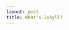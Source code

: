 ```yaml
---
layout: post
title: What's Jekyll?
---
```


<!-- MotionChart generated in R 3.2.2 by googleVis 0.6.0 package -->
<!-- Fri Sep 23 23:35:50 2016 -->

<!-- jsHeader -->
<script type="text/javascript">
 
// jsData 
function gvisDataMotionChartID20b0564f1d98 () {
var data = new google.visualization.DataTable();
var datajson =
[
 [
 "casual",
new Date(2011,0,1),
"casual",
1293861600,
331,
331 
],
[
 "casual",
new Date(2011,0,2),
"casual",
1293948000,
131,
131 
],
[
 "casual",
new Date(2011,0,3),
"casual",
1294034400,
120,
120 
],
[
 "casual",
new Date(2011,0,4),
"casual",
1294120800,
108,
108 
],
[
 "casual",
new Date(2011,0,5),
"casual",
1294207200,
82,
82 
],
[
 "casual",
new Date(2011,0,6),
"casual",
1294293600,
88,
88 
],
[
 "casual",
new Date(2011,0,7),
"casual",
1294380000,
148,
148 
],
[
 "casual",
new Date(2011,0,8),
"casual",
1294466400,
68,
68 
],
[
 "casual",
new Date(2011,0,9),
"casual",
1294552800,
54,
54 
],
[
 "casual",
new Date(2011,0,10),
"casual",
1294639200,
41,
41 
],
[
 "casual",
new Date(2011,0,11),
"casual",
1294725600,
43,
43 
],
[
 "casual",
new Date(2011,0,12),
"casual",
1294812000,
25,
25 
],
[
 "casual",
new Date(2011,0,13),
"casual",
1294898400,
38,
38 
],
[
 "casual",
new Date(2011,0,14),
"casual",
1294984800,
54,
54 
],
[
 "casual",
new Date(2011,0,15),
"casual",
1295071200,
222,
222 
],
[
 "casual",
new Date(2011,0,16),
"casual",
1295157600,
251,
251 
],
[
 "casual",
new Date(2011,0,17),
"casual",
1295244000,
117,
117 
],
[
 "casual",
new Date(2011,0,18),
"casual",
1295330400,
9,
9 
],
[
 "casual",
new Date(2011,0,19),
"casual",
1295416800,
78,
78 
],
[
 "casual",
new Date(2011,1,1),
"casual",
1296540000,
47,
47 
],
[
 "casual",
new Date(2011,1,2),
"casual",
1296626400,
72,
72 
],
[
 "casual",
new Date(2011,1,3),
"casual",
1296712800,
61,
61 
],
[
 "casual",
new Date(2011,1,4),
"casual",
1296799200,
88,
88 
],
[
 "casual",
new Date(2011,1,5),
"casual",
1296885600,
100,
100 
],
[
 "casual",
new Date(2011,1,6),
"casual",
1296972000,
354,
354 
],
[
 "casual",
new Date(2011,1,7),
"casual",
1297058400,
120,
120 
],
[
 "casual",
new Date(2011,1,8),
"casual",
1297144800,
64,
64 
],
[
 "casual",
new Date(2011,1,9),
"casual",
1297231200,
53,
53 
],
[
 "casual",
new Date(2011,1,10),
"casual",
1297317600,
47,
47 
],
[
 "casual",
new Date(2011,1,11),
"casual",
1297404000,
149,
149 
],
[
 "casual",
new Date(2011,1,12),
"casual",
1297490400,
288,
288 
],
[
 "casual",
new Date(2011,1,13),
"casual",
1297576800,
397,
397 
],
[
 "casual",
new Date(2011,1,14),
"casual",
1297663200,
208,
208 
],
[
 "casual",
new Date(2011,1,15),
"casual",
1297749600,
140,
140 
],
[
 "casual",
new Date(2011,1,16),
"casual",
1297836000,
218,
218 
],
[
 "casual",
new Date(2011,1,17),
"casual",
1297922400,
259,
259 
],
[
 "casual",
new Date(2011,1,18),
"casual",
1298008800,
579,
579 
],
[
 "casual",
new Date(2011,1,19),
"casual",
1298095200,
532,
532 
],
[
 "casual",
new Date(2011,2,1),
"casual",
1298959200,
137,
137 
],
[
 "casual",
new Date(2011,2,2),
"casual",
1299045600,
231,
231 
],
[
 "casual",
new Date(2011,2,3),
"casual",
1299132000,
123,
123 
],
[
 "casual",
new Date(2011,2,4),
"casual",
1299218400,
214,
214 
],
[
 "casual",
new Date(2011,2,5),
"casual",
1299304800,
640,
640 
],
[
 "casual",
new Date(2011,2,6),
"casual",
1299391200,
114,
114 
],
[
 "casual",
new Date(2011,2,7),
"casual",
1299477600,
244,
244 
],
[
 "casual",
new Date(2011,2,8),
"casual",
1299564000,
316,
316 
],
[
 "casual",
new Date(2011,2,9),
"casual",
1299650400,
191,
191 
],
[
 "casual",
new Date(2011,2,10),
"casual",
1299736800,
46,
46 
],
[
 "casual",
new Date(2011,2,11),
"casual",
1299823200,
247,
247 
],
[
 "casual",
new Date(2011,2,12),
"casual",
1299909600,
724,
724 
],
[
 "casual",
new Date(2011,2,13),
"casual",
1299996000,
982,
982 
],
[
 "casual",
new Date(2011,2,14),
"casual",
1300078800,
359,
359 
],
[
 "casual",
new Date(2011,2,15),
"casual",
1300165200,
289,
289 
],
[
 "casual",
new Date(2011,2,16),
"casual",
1300251600,
321,
321 
],
[
 "casual",
new Date(2011,2,17),
"casual",
1300338000,
424,
424 
],
[
 "casual",
new Date(2011,2,18),
"casual",
1300424400,
884,
884 
],
[
 "casual",
new Date(2011,2,19),
"casual",
1300510800,
1424,
1424 
],
[
 "casual",
new Date(2011,3,1),
"casual",
1301634000,
307,
307 
],
[
 "casual",
new Date(2011,3,2),
"casual",
1301720400,
898,
898 
],
[
 "casual",
new Date(2011,3,3),
"casual",
1301806800,
1651,
1651 
],
[
 "casual",
new Date(2011,3,4),
"casual",
1301893200,
734,
734 
],
[
 "casual",
new Date(2011,3,5),
"casual",
1301979600,
167,
167 
],
[
 "casual",
new Date(2011,3,6),
"casual",
1302066000,
413,
413 
],
[
 "casual",
new Date(2011,3,7),
"casual",
1302152400,
571,
571 
],
[
 "casual",
new Date(2011,3,8),
"casual",
1302238800,
172,
172 
],
[
 "casual",
new Date(2011,3,9),
"casual",
1302325200,
879,
879 
],
[
 "casual",
new Date(2011,3,10),
"casual",
1302411600,
1188,
1188 
],
[
 "casual",
new Date(2011,3,11),
"casual",
1302498000,
855,
855 
],
[
 "casual",
new Date(2011,3,12),
"casual",
1302584400,
257,
257 
],
[
 "casual",
new Date(2011,3,13),
"casual",
1302670800,
209,
209 
],
[
 "casual",
new Date(2011,3,14),
"casual",
1302757200,
529,
529 
],
[
 "casual",
new Date(2011,3,15),
"casual",
1302843600,
642,
642 
],
[
 "casual",
new Date(2011,3,16),
"casual",
1302930000,
121,
121 
],
[
 "casual",
new Date(2011,3,17),
"casual",
1303016400,
1558,
1558 
],
[
 "casual",
new Date(2011,3,18),
"casual",
1303102800,
669,
669 
],
[
 "casual",
new Date(2011,3,19),
"casual",
1303189200,
409,
409 
],
[
 "casual",
new Date(2011,4,1),
"casual",
1304226000,
1138,
1138 
],
[
 "casual",
new Date(2011,4,2),
"casual",
1304312400,
847,
847 
],
[
 "casual",
new Date(2011,4,3),
"casual",
1304398800,
603,
603 
],
[
 "casual",
new Date(2011,4,4),
"casual",
1304485200,
255,
255 
],
[
 "casual",
new Date(2011,4,5),
"casual",
1304571600,
614,
614 
],
[
 "casual",
new Date(2011,4,6),
"casual",
1304658000,
894,
894 
],
[
 "casual",
new Date(2011,4,7),
"casual",
1304744400,
1612,
1612 
],
[
 "casual",
new Date(2011,4,8),
"casual",
1304830800,
1401,
1401 
],
[
 "casual",
new Date(2011,4,9),
"casual",
1304917200,
664,
664 
],
[
 "casual",
new Date(2011,4,10),
"casual",
1305003600,
694,
694 
],
[
 "casual",
new Date(2011,4,11),
"casual",
1305090000,
550,
550 
],
[
 "casual",
new Date(2011,4,12),
"casual",
1305176400,
695,
695 
],
[
 "casual",
new Date(2011,4,13),
"casual",
1305262800,
692,
692 
],
[
 "casual",
new Date(2011,4,14),
"casual",
1305349200,
902,
902 
],
[
 "casual",
new Date(2011,4,15),
"casual",
1305435600,
1582,
1582 
],
[
 "casual",
new Date(2011,4,16),
"casual",
1305522000,
773,
773 
],
[
 "casual",
new Date(2011,4,17),
"casual",
1305608400,
678,
678 
],
[
 "casual",
new Date(2011,4,18),
"casual",
1305694800,
536,
536 
],
[
 "casual",
new Date(2011,4,19),
"casual",
1305781200,
735,
735 
],
[
 "casual",
new Date(2011,5,1),
"casual",
1306904400,
513,
513 
],
[
 "casual",
new Date(2011,5,2),
"casual",
1306990800,
736,
736 
],
[
 "casual",
new Date(2011,5,3),
"casual",
1307077200,
898,
898 
],
[
 "casual",
new Date(2011,5,4),
"casual",
1307163600,
1869,
1869 
],
[
 "casual",
new Date(2011,5,5),
"casual",
1307250000,
1685,
1685 
],
[
 "casual",
new Date(2011,5,6),
"casual",
1307336400,
673,
673 
],
[
 "casual",
new Date(2011,5,7),
"casual",
1307422800,
763,
763 
],
[
 "casual",
new Date(2011,5,8),
"casual",
1307509200,
676,
676 
],
[
 "casual",
new Date(2011,5,9),
"casual",
1307595600,
563,
563 
],
[
 "casual",
new Date(2011,5,10),
"casual",
1307682000,
815,
815 
],
[
 "casual",
new Date(2011,5,11),
"casual",
1307768400,
1729,
1729 
],
[
 "casual",
new Date(2011,5,12),
"casual",
1307854800,
1467,
1467 
],
[
 "casual",
new Date(2011,5,13),
"casual",
1307941200,
863,
863 
],
[
 "casual",
new Date(2011,5,14),
"casual",
1308027600,
727,
727 
],
[
 "casual",
new Date(2011,5,15),
"casual",
1308114000,
769,
769 
],
[
 "casual",
new Date(2011,5,16),
"casual",
1308200400,
545,
545 
],
[
 "casual",
new Date(2011,5,17),
"casual",
1308286800,
863,
863 
],
[
 "casual",
new Date(2011,5,18),
"casual",
1308373200,
1807,
1807 
],
[
 "casual",
new Date(2011,5,19),
"casual",
1308459600,
1639,
1639 
],
[
 "casual",
new Date(2011,6,1),
"casual",
1309496400,
1246,
1246 
],
[
 "casual",
new Date(2011,6,2),
"casual",
1309582800,
2204,
2204 
],
[
 "casual",
new Date(2011,6,3),
"casual",
1309669200,
2282,
2282 
],
[
 "casual",
new Date(2011,6,4),
"casual",
1309755600,
3065,
3065 
],
[
 "casual",
new Date(2011,6,5),
"casual",
1309842000,
1031,
1031 
],
[
 "casual",
new Date(2011,6,6),
"casual",
1309928400,
784,
784 
],
[
 "casual",
new Date(2011,6,7),
"casual",
1310014800,
754,
754 
],
[
 "casual",
new Date(2011,6,8),
"casual",
1310101200,
692,
692 
],
[
 "casual",
new Date(2011,6,9),
"casual",
1310187600,
1988,
1988 
],
[
 "casual",
new Date(2011,6,10),
"casual",
1310274000,
1743,
1743 
],
[
 "casual",
new Date(2011,6,11),
"casual",
1310360400,
723,
723 
],
[
 "casual",
new Date(2011,6,12),
"casual",
1310446800,
662,
662 
],
[
 "casual",
new Date(2011,6,13),
"casual",
1310533200,
748,
748 
],
[
 "casual",
new Date(2011,6,14),
"casual",
1310619600,
888,
888 
],
[
 "casual",
new Date(2011,6,15),
"casual",
1310706000,
1318,
1318 
],
[
 "casual",
new Date(2011,6,16),
"casual",
1310792400,
2418,
2418 
],
[
 "casual",
new Date(2011,6,17),
"casual",
1310878800,
2006,
2006 
],
[
 "casual",
new Date(2011,6,18),
"casual",
1310965200,
841,
841 
],
[
 "casual",
new Date(2011,6,19),
"casual",
1311051600,
752,
752 
],
[
 "casual",
new Date(2011,7,1),
"casual",
1312174800,
729,
729 
],
[
 "casual",
new Date(2011,7,2),
"casual",
1312261200,
801,
801 
],
[
 "casual",
new Date(2011,7,3),
"casual",
1312347600,
467,
467 
],
[
 "casual",
new Date(2011,7,4),
"casual",
1312434000,
799,
799 
],
[
 "casual",
new Date(2011,7,5),
"casual",
1312520400,
1023,
1023 
],
[
 "casual",
new Date(2011,7,6),
"casual",
1312606800,
1521,
1521 
],
[
 "casual",
new Date(2011,7,7),
"casual",
1312693200,
1298,
1298 
],
[
 "casual",
new Date(2011,7,8),
"casual",
1312779600,
846,
846 
],
[
 "casual",
new Date(2011,7,9),
"casual",
1312866000,
907,
907 
],
[
 "casual",
new Date(2011,7,10),
"casual",
1312952400,
884,
884 
],
[
 "casual",
new Date(2011,7,11),
"casual",
1313038800,
812,
812 
],
[
 "casual",
new Date(2011,7,12),
"casual",
1313125200,
1051,
1051 
],
[
 "casual",
new Date(2011,7,13),
"casual",
1313211600,
1504,
1504 
],
[
 "casual",
new Date(2011,7,14),
"casual",
1313298000,
1338,
1338 
],
[
 "casual",
new Date(2011,7,15),
"casual",
1313384400,
775,
775 
],
[
 "casual",
new Date(2011,7,16),
"casual",
1313470800,
721,
721 
],
[
 "casual",
new Date(2011,7,17),
"casual",
1313557200,
668,
668 
],
[
 "casual",
new Date(2011,7,18),
"casual",
1313643600,
639,
639 
],
[
 "casual",
new Date(2011,7,19),
"casual",
1313730000,
797,
797 
],
[
 "casual",
new Date(2011,8,1),
"casual",
1314853200,
783,
783 
],
[
 "casual",
new Date(2011,8,2),
"casual",
1314939600,
875,
875 
],
[
 "casual",
new Date(2011,8,3),
"casual",
1315026000,
1935,
1935 
],
[
 "casual",
new Date(2011,8,4),
"casual",
1315112400,
2521,
2521 
],
[
 "casual",
new Date(2011,8,5),
"casual",
1315198800,
1236,
1236 
],
[
 "casual",
new Date(2011,8,6),
"casual",
1315285200,
204,
204 
],
[
 "casual",
new Date(2011,8,7),
"casual",
1315371600,
118,
118 
],
[
 "casual",
new Date(2011,8,8),
"casual",
1315458000,
153,
153 
],
[
 "casual",
new Date(2011,8,9),
"casual",
1315544400,
417,
417 
],
[
 "casual",
new Date(2011,8,10),
"casual",
1315630800,
1750,
1750 
],
[
 "casual",
new Date(2011,8,11),
"casual",
1315717200,
1633,
1633 
],
[
 "casual",
new Date(2011,8,12),
"casual",
1315803600,
690,
690 
],
[
 "casual",
new Date(2011,8,13),
"casual",
1315890000,
701,
701 
],
[
 "casual",
new Date(2011,8,14),
"casual",
1315976400,
647,
647 
],
[
 "casual",
new Date(2011,8,15),
"casual",
1316062800,
428,
428 
],
[
 "casual",
new Date(2011,8,16),
"casual",
1316149200,
742,
742 
],
[
 "casual",
new Date(2011,8,17),
"casual",
1316235600,
1434,
1434 
],
[
 "casual",
new Date(2011,8,18),
"casual",
1316322000,
1353,
1353 
],
[
 "casual",
new Date(2011,8,19),
"casual",
1316408400,
691,
691 
],
[
 "casual",
new Date(2011,9,1),
"casual",
1317445200,
480,
480 
],
[
 "casual",
new Date(2011,9,2),
"casual",
1317531600,
616,
616 
],
[
 "casual",
new Date(2011,9,3),
"casual",
1317618000,
330,
330 
],
[
 "casual",
new Date(2011,9,4),
"casual",
1317704400,
486,
486 
],
[
 "casual",
new Date(2011,9,5),
"casual",
1317790800,
559,
559 
],
[
 "casual",
new Date(2011,9,6),
"casual",
1317877200,
639,
639 
],
[
 "casual",
new Date(2011,9,7),
"casual",
1317963600,
949,
949 
],
[
 "casual",
new Date(2011,9,8),
"casual",
1318050000,
2235,
2235 
],
[
 "casual",
new Date(2011,9,9),
"casual",
1318136400,
2397,
2397 
],
[
 "casual",
new Date(2011,9,10),
"casual",
1318222800,
1514,
1514 
],
[
 "casual",
new Date(2011,9,11),
"casual",
1318309200,
667,
667 
],
[
 "casual",
new Date(2011,9,12),
"casual",
1318395600,
217,
217 
],
[
 "casual",
new Date(2011,9,13),
"casual",
1318482000,
290,
290 
],
[
 "casual",
new Date(2011,9,14),
"casual",
1318568400,
529,
529 
],
[
 "casual",
new Date(2011,9,15),
"casual",
1318654800,
1899,
1899 
],
[
 "casual",
new Date(2011,9,16),
"casual",
1318741200,
1748,
1748 
],
[
 "casual",
new Date(2011,9,17),
"casual",
1318827600,
713,
713 
],
[
 "casual",
new Date(2011,9,18),
"casual",
1318914000,
637,
637 
],
[
 "casual",
new Date(2011,9,19),
"casual",
1319000400,
254,
254 
],
[
 "casual",
new Date(2011,10,1),
"casual",
1320123600,
410,
410 
],
[
 "casual",
new Date(2011,10,2),
"casual",
1320210000,
370,
370 
],
[
 "casual",
new Date(2011,10,3),
"casual",
1320296400,
318,
318 
],
[
 "casual",
new Date(2011,10,4),
"casual",
1320382800,
470,
470 
],
[
 "casual",
new Date(2011,10,5),
"casual",
1320469200,
1156,
1156 
],
[
 "casual",
new Date(2011,10,6),
"casual",
1320555600,
952,
952 
],
[
 "casual",
new Date(2011,10,7),
"casual",
1320645600,
373,
373 
],
[
 "casual",
new Date(2011,10,8),
"casual",
1320732000,
376,
376 
],
[
 "casual",
new Date(2011,10,9),
"casual",
1320818400,
305,
305 
],
[
 "casual",
new Date(2011,10,10),
"casual",
1320904800,
190,
190 
],
[
 "casual",
new Date(2011,10,11),
"casual",
1320991200,
440,
440 
],
[
 "casual",
new Date(2011,10,12),
"casual",
1321077600,
1275,
1275 
],
[
 "casual",
new Date(2011,10,13),
"casual",
1321164000,
1004,
1004 
],
[
 "casual",
new Date(2011,10,14),
"casual",
1321250400,
595,
595 
],
[
 "casual",
new Date(2011,10,15),
"casual",
1321336800,
449,
449 
],
[
 "casual",
new Date(2011,10,16),
"casual",
1321423200,
145,
145 
],
[
 "casual",
new Date(2011,10,17),
"casual",
1321509600,
139,
139 
],
[
 "casual",
new Date(2011,10,18),
"casual",
1321596000,
245,
245 
],
[
 "casual",
new Date(2011,10,19),
"casual",
1321682400,
943,
943 
],
[
 "casual",
new Date(2011,11,1),
"casual",
1322719200,
182,
182 
],
[
 "casual",
new Date(2011,11,2),
"casual",
1322805600,
268,
268 
],
[
 "casual",
new Date(2011,11,3),
"casual",
1322892000,
706,
706 
],
[
 "casual",
new Date(2011,11,4),
"casual",
1322978400,
634,
634 
],
[
 "casual",
new Date(2011,11,5),
"casual",
1323064800,
233,
233 
],
[
 "casual",
new Date(2011,11,6),
"casual",
1323151200,
126,
126 
],
[
 "casual",
new Date(2011,11,7),
"casual",
1323237600,
50,
50 
],
[
 "casual",
new Date(2011,11,8),
"casual",
1323324000,
150,
150 
],
[
 "casual",
new Date(2011,11,9),
"casual",
1323410400,
261,
261 
],
[
 "casual",
new Date(2011,11,10),
"casual",
1323496800,
502,
502 
],
[
 "casual",
new Date(2011,11,11),
"casual",
1323583200,
377,
377 
],
[
 "casual",
new Date(2011,11,12),
"casual",
1323669600,
143,
143 
],
[
 "casual",
new Date(2011,11,13),
"casual",
1323756000,
155,
155 
],
[
 "casual",
new Date(2011,11,14),
"casual",
1323842400,
178,
178 
],
[
 "casual",
new Date(2011,11,15),
"casual",
1323928800,
181,
181 
],
[
 "casual",
new Date(2011,11,16),
"casual",
1324015200,
178,
178 
],
[
 "casual",
new Date(2011,11,17),
"casual",
1324101600,
275,
275 
],
[
 "casual",
new Date(2011,11,18),
"casual",
1324188000,
220,
220 
],
[
 "casual",
new Date(2011,11,19),
"casual",
1324274400,
260,
260 
],
[
 "casual",
new Date(2012,0,1),
"casual",
1325397600,
686,
686 
],
[
 "casual",
new Date(2012,0,2),
"casual",
1325484000,
244,
244 
],
[
 "casual",
new Date(2012,0,3),
"casual",
1325570400,
89,
89 
],
[
 "casual",
new Date(2012,0,4),
"casual",
1325656800,
95,
95 
],
[
 "casual",
new Date(2012,0,5),
"casual",
1325743200,
140,
140 
],
[
 "casual",
new Date(2012,0,6),
"casual",
1325829600,
307,
307 
],
[
 "casual",
new Date(2012,0,7),
"casual",
1325916000,
1070,
1070 
],
[
 "casual",
new Date(2012,0,8),
"casual",
1326002400,
599,
599 
],
[
 "casual",
new Date(2012,0,9),
"casual",
1326088800,
106,
106 
],
[
 "casual",
new Date(2012,0,10),
"casual",
1326175200,
173,
173 
],
[
 "casual",
new Date(2012,0,11),
"casual",
1326261600,
92,
92 
],
[
 "casual",
new Date(2012,0,12),
"casual",
1326348000,
269,
269 
],
[
 "casual",
new Date(2012,0,13),
"casual",
1326434400,
174,
174 
],
[
 "casual",
new Date(2012,0,14),
"casual",
1326520800,
333,
333 
],
[
 "casual",
new Date(2012,0,15),
"casual",
1326607200,
284,
284 
],
[
 "casual",
new Date(2012,0,16),
"casual",
1326693600,
217,
217 
],
[
 "casual",
new Date(2012,0,17),
"casual",
1326780000,
127,
127 
],
[
 "casual",
new Date(2012,0,18),
"casual",
1326866400,
109,
109 
],
[
 "casual",
new Date(2012,0,19),
"casual",
1326952800,
130,
130 
],
[
 "casual",
new Date(2012,1,1),
"casual",
1328076000,
304,
304 
],
[
 "casual",
new Date(2012,1,2),
"casual",
1328162400,
190,
190 
],
[
 "casual",
new Date(2012,1,3),
"casual",
1328248800,
310,
310 
],
[
 "casual",
new Date(2012,1,4),
"casual",
1328335200,
384,
384 
],
[
 "casual",
new Date(2012,1,5),
"casual",
1328421600,
318,
318 
],
[
 "casual",
new Date(2012,1,6),
"casual",
1328508000,
206,
206 
],
[
 "casual",
new Date(2012,1,7),
"casual",
1328594400,
199,
199 
],
[
 "casual",
new Date(2012,1,8),
"casual",
1328680800,
109,
109 
],
[
 "casual",
new Date(2012,1,9),
"casual",
1328767200,
163,
163 
],
[
 "casual",
new Date(2012,1,10),
"casual",
1328853600,
227,
227 
],
[
 "casual",
new Date(2012,1,11),
"casual",
1328940000,
192,
192 
],
[
 "casual",
new Date(2012,1,12),
"casual",
1329026400,
73,
73 
],
[
 "casual",
new Date(2012,1,13),
"casual",
1329112800,
94,
94 
],
[
 "casual",
new Date(2012,1,14),
"casual",
1329199200,
135,
135 
],
[
 "casual",
new Date(2012,1,15),
"casual",
1329285600,
141,
141 
],
[
 "casual",
new Date(2012,1,16),
"casual",
1329372000,
74,
74 
],
[
 "casual",
new Date(2012,1,17),
"casual",
1329458400,
349,
349 
],
[
 "casual",
new Date(2012,1,18),
"casual",
1329544800,
1435,
1435 
],
[
 "casual",
new Date(2012,1,19),
"casual",
1329631200,
618,
618 
],
[
 "casual",
new Date(2012,2,1),
"casual",
1330581600,
325,
325 
],
[
 "casual",
new Date(2012,2,2),
"casual",
1330668000,
246,
246 
],
[
 "casual",
new Date(2012,2,3),
"casual",
1330754400,
956,
956 
],
[
 "casual",
new Date(2012,2,4),
"casual",
1330840800,
710,
710 
],
[
 "casual",
new Date(2012,2,5),
"casual",
1330927200,
203,
203 
],
[
 "casual",
new Date(2012,2,6),
"casual",
1331013600,
221,
221 
],
[
 "casual",
new Date(2012,2,7),
"casual",
1331100000,
432,
432 
],
[
 "casual",
new Date(2012,2,8),
"casual",
1331186400,
486,
486 
],
[
 "casual",
new Date(2012,2,9),
"casual",
1331272800,
447,
447 
],
[
 "casual",
new Date(2012,2,10),
"casual",
1331359200,
968,
968 
],
[
 "casual",
new Date(2012,2,11),
"casual",
1331445600,
1658,
1658 
],
[
 "casual",
new Date(2012,2,12),
"casual",
1331528400,
838,
838 
],
[
 "casual",
new Date(2012,2,13),
"casual",
1331614800,
762,
762 
],
[
 "casual",
new Date(2012,2,14),
"casual",
1331701200,
997,
997 
],
[
 "casual",
new Date(2012,2,15),
"casual",
1331787600,
1005,
1005 
],
[
 "casual",
new Date(2012,2,16),
"casual",
1331874000,
548,
548 
],
[
 "casual",
new Date(2012,2,17),
"casual",
1331960400,
3155,
3155 
],
[
 "casual",
new Date(2012,2,18),
"casual",
1332046800,
2207,
2207 
],
[
 "casual",
new Date(2012,2,19),
"casual",
1332133200,
982,
982 
],
[
 "casual",
new Date(2012,3,1),
"casual",
1333256400,
2347,
2347 
],
[
 "casual",
new Date(2012,3,2),
"casual",
1333342800,
1208,
1208 
],
[
 "casual",
new Date(2012,3,3),
"casual",
1333429200,
1348,
1348 
],
[
 "casual",
new Date(2012,3,4),
"casual",
1333515600,
1058,
1058 
],
[
 "casual",
new Date(2012,3,5),
"casual",
1333602000,
1192,
1192 
],
[
 "casual",
new Date(2012,3,6),
"casual",
1333688400,
1807,
1807 
],
[
 "casual",
new Date(2012,3,7),
"casual",
1333774800,
3252,
3252 
],
[
 "casual",
new Date(2012,3,8),
"casual",
1333861200,
2230,
2230 
],
[
 "casual",
new Date(2012,3,9),
"casual",
1333947600,
905,
905 
],
[
 "casual",
new Date(2012,3,10),
"casual",
1334034000,
819,
819 
],
[
 "casual",
new Date(2012,3,11),
"casual",
1334120400,
482,
482 
],
[
 "casual",
new Date(2012,3,12),
"casual",
1334206800,
663,
663 
],
[
 "casual",
new Date(2012,3,13),
"casual",
1334293200,
1252,
1252 
],
[
 "casual",
new Date(2012,3,14),
"casual",
1334379600,
2795,
2795 
],
[
 "casual",
new Date(2012,3,15),
"casual",
1334466000,
2846,
2846 
],
[
 "casual",
new Date(2012,3,16),
"casual",
1334552400,
1198,
1198 
],
[
 "casual",
new Date(2012,3,17),
"casual",
1334638800,
989,
989 
],
[
 "casual",
new Date(2012,3,18),
"casual",
1334725200,
347,
347 
],
[
 "casual",
new Date(2012,3,19),
"casual",
1334811600,
846,
846 
],
[
 "casual",
new Date(2012,4,1),
"casual",
1335848400,
653,
653 
],
[
 "casual",
new Date(2012,4,2),
"casual",
1335934800,
667,
667 
],
[
 "casual",
new Date(2012,4,3),
"casual",
1336021200,
764,
764 
],
[
 "casual",
new Date(2012,4,4),
"casual",
1336107600,
1069,
1069 
],
[
 "casual",
new Date(2012,4,5),
"casual",
1336194000,
2496,
2496 
],
[
 "casual",
new Date(2012,4,6),
"casual",
1336280400,
2135,
2135 
],
[
 "casual",
new Date(2012,4,7),
"casual",
1336366800,
1008,
1008 
],
[
 "casual",
new Date(2012,4,8),
"casual",
1336453200,
738,
738 
],
[
 "casual",
new Date(2012,4,9),
"casual",
1336539600,
620,
620 
],
[
 "casual",
new Date(2012,4,10),
"casual",
1336626000,
1026,
1026 
],
[
 "casual",
new Date(2012,4,11),
"casual",
1336712400,
1319,
1319 
],
[
 "casual",
new Date(2012,4,12),
"casual",
1336798800,
2622,
2622 
],
[
 "casual",
new Date(2012,4,13),
"casual",
1336885200,
2172,
2172 
],
[
 "casual",
new Date(2012,4,14),
"casual",
1336971600,
342,
342 
],
[
 "casual",
new Date(2012,4,15),
"casual",
1337058000,
625,
625 
],
[
 "casual",
new Date(2012,4,16),
"casual",
1337144400,
991,
991 
],
[
 "casual",
new Date(2012,4,17),
"casual",
1337230800,
1242,
1242 
],
[
 "casual",
new Date(2012,4,18),
"casual",
1337317200,
1521,
1521 
],
[
 "casual",
new Date(2012,4,19),
"casual",
1337403600,
3410,
3410 
],
[
 "casual",
new Date(2012,5,1),
"casual",
1338526800,
533,
533 
],
[
 "casual",
new Date(2012,5,2),
"casual",
1338613200,
2795,
2795 
],
[
 "casual",
new Date(2012,5,3),
"casual",
1338699600,
2494,
2494 
],
[
 "casual",
new Date(2012,5,4),
"casual",
1338786000,
1071,
1071 
],
[
 "casual",
new Date(2012,5,5),
"casual",
1338872400,
968,
968 
],
[
 "casual",
new Date(2012,5,6),
"casual",
1338958800,
1027,
1027 
],
[
 "casual",
new Date(2012,5,7),
"casual",
1339045200,
1038,
1038 
],
[
 "casual",
new Date(2012,5,8),
"casual",
1339131600,
1488,
1488 
],
[
 "casual",
new Date(2012,5,9),
"casual",
1339218000,
2708,
2708 
],
[
 "casual",
new Date(2012,5,10),
"casual",
1339304400,
2224,
2224 
],
[
 "casual",
new Date(2012,5,11),
"casual",
1339390800,
1017,
1017 
],
[
 "casual",
new Date(2012,5,12),
"casual",
1339477200,
477,
477 
],
[
 "casual",
new Date(2012,5,13),
"casual",
1339563600,
1173,
1173 
],
[
 "casual",
new Date(2012,5,14),
"casual",
1339650000,
1180,
1180 
],
[
 "casual",
new Date(2012,5,15),
"casual",
1339736400,
1563,
1563 
],
[
 "casual",
new Date(2012,5,16),
"casual",
1339822800,
2963,
2963 
],
[
 "casual",
new Date(2012,5,17),
"casual",
1339909200,
2634,
2634 
],
[
 "casual",
new Date(2012,5,18),
"casual",
1339995600,
653,
653 
],
[
 "casual",
new Date(2012,5,19),
"casual",
1340082000,
968,
968 
],
[
 "casual",
new Date(2012,6,1),
"casual",
1341118800,
1421,
1421 
],
[
 "casual",
new Date(2012,6,2),
"casual",
1341205200,
904,
904 
],
[
 "casual",
new Date(2012,6,3),
"casual",
1341291600,
1052,
1052 
],
[
 "casual",
new Date(2012,6,4),
"casual",
1341378000,
2562,
2562 
],
[
 "casual",
new Date(2012,6,5),
"casual",
1341464400,
1405,
1405 
],
[
 "casual",
new Date(2012,6,6),
"casual",
1341550800,
1366,
1366 
],
[
 "casual",
new Date(2012,6,7),
"casual",
1341637200,
1448,
1448 
],
[
 "casual",
new Date(2012,6,8),
"casual",
1341723600,
1203,
1203 
],
[
 "casual",
new Date(2012,6,9),
"casual",
1341810000,
998,
998 
],
[
 "casual",
new Date(2012,6,10),
"casual",
1341896400,
954,
954 
],
[
 "casual",
new Date(2012,6,11),
"casual",
1341982800,
975,
975 
],
[
 "casual",
new Date(2012,6,12),
"casual",
1342069200,
1032,
1032 
],
[
 "casual",
new Date(2012,6,13),
"casual",
1342155600,
1511,
1511 
],
[
 "casual",
new Date(2012,6,14),
"casual",
1342242000,
2355,
2355 
],
[
 "casual",
new Date(2012,6,15),
"casual",
1342328400,
1920,
1920 
],
[
 "casual",
new Date(2012,6,16),
"casual",
1342414800,
1088,
1088 
],
[
 "casual",
new Date(2012,6,17),
"casual",
1342501200,
921,
921 
],
[
 "casual",
new Date(2012,6,18),
"casual",
1342587600,
799,
799 
],
[
 "casual",
new Date(2012,6,19),
"casual",
1342674000,
888,
888 
],
[
 "casual",
new Date(2012,7,1),
"casual",
1343797200,
1074,
1074 
],
[
 "casual",
new Date(2012,7,2),
"casual",
1343883600,
983,
983 
],
[
 "casual",
new Date(2012,7,3),
"casual",
1343970000,
1328,
1328 
],
[
 "casual",
new Date(2012,7,4),
"casual",
1344056400,
2345,
2345 
],
[
 "casual",
new Date(2012,7,5),
"casual",
1344142800,
1707,
1707 
],
[
 "casual",
new Date(2012,7,6),
"casual",
1344229200,
1233,
1233 
],
[
 "casual",
new Date(2012,7,7),
"casual",
1344315600,
1278,
1278 
],
[
 "casual",
new Date(2012,7,8),
"casual",
1344402000,
1263,
1263 
],
[
 "casual",
new Date(2012,7,9),
"casual",
1344488400,
1196,
1196 
],
[
 "casual",
new Date(2012,7,10),
"casual",
1344574800,
1065,
1065 
],
[
 "casual",
new Date(2012,7,11),
"casual",
1344661200,
2247,
2247 
],
[
 "casual",
new Date(2012,7,12),
"casual",
1344747600,
2182,
2182 
],
[
 "casual",
new Date(2012,7,13),
"casual",
1344834000,
1207,
1207 
],
[
 "casual",
new Date(2012,7,14),
"casual",
1344920400,
1128,
1128 
],
[
 "casual",
new Date(2012,7,15),
"casual",
1345006800,
1198,
1198 
],
[
 "casual",
new Date(2012,7,16),
"casual",
1345093200,
1338,
1338 
],
[
 "casual",
new Date(2012,7,17),
"casual",
1345179600,
1483,
1483 
],
[
 "casual",
new Date(2012,7,18),
"casual",
1345266000,
2827,
2827 
],
[
 "casual",
new Date(2012,7,19),
"casual",
1345352400,
1208,
1208 
],
[
 "casual",
new Date(2012,8,1),
"casual",
1346475600,
2352,
2352 
],
[
 "casual",
new Date(2012,8,2),
"casual",
1346562000,
2613,
2613 
],
[
 "casual",
new Date(2012,8,3),
"casual",
1346648400,
1965,
1965 
],
[
 "casual",
new Date(2012,8,4),
"casual",
1346734800,
867,
867 
],
[
 "casual",
new Date(2012,8,5),
"casual",
1346821200,
832,
832 
],
[
 "casual",
new Date(2012,8,6),
"casual",
1346907600,
611,
611 
],
[
 "casual",
new Date(2012,8,7),
"casual",
1346994000,
1045,
1045 
],
[
 "casual",
new Date(2012,8,8),
"casual",
1347080400,
1557,
1557 
],
[
 "casual",
new Date(2012,8,9),
"casual",
1347166800,
2570,
2570 
],
[
 "casual",
new Date(2012,8,10),
"casual",
1347253200,
1118,
1118 
],
[
 "casual",
new Date(2012,8,11),
"casual",
1347339600,
1070,
1070 
],
[
 "casual",
new Date(2012,8,12),
"casual",
1347426000,
1050,
1050 
],
[
 "casual",
new Date(2012,8,13),
"casual",
1347512400,
1054,
1054 
],
[
 "casual",
new Date(2012,8,14),
"casual",
1347598800,
1379,
1379 
],
[
 "casual",
new Date(2012,8,15),
"casual",
1347685200,
3160,
3160 
],
[
 "casual",
new Date(2012,8,16),
"casual",
1347771600,
2166,
2166 
],
[
 "casual",
new Date(2012,8,17),
"casual",
1347858000,
1022,
1022 
],
[
 "casual",
new Date(2012,8,18),
"casual",
1347944400,
371,
371 
],
[
 "casual",
new Date(2012,8,19),
"casual",
1348030800,
788,
788 
],
[
 "casual",
new Date(2012,9,1),
"casual",
1349067600,
763,
763 
],
[
 "casual",
new Date(2012,9,2),
"casual",
1349154000,
315,
315 
],
[
 "casual",
new Date(2012,9,3),
"casual",
1349240400,
728,
728 
],
[
 "casual",
new Date(2012,9,4),
"casual",
1349326800,
891,
891 
],
[
 "casual",
new Date(2012,9,5),
"casual",
1349413200,
1516,
1516 
],
[
 "casual",
new Date(2012,9,6),
"casual",
1349499600,
3031,
3031 
],
[
 "casual",
new Date(2012,9,7),
"casual",
1349586000,
781,
781 
],
[
 "casual",
new Date(2012,9,8),
"casual",
1349672400,
874,
874 
],
[
 "casual",
new Date(2012,9,9),
"casual",
1349758800,
601,
601 
],
[
 "casual",
new Date(2012,9,10),
"casual",
1349845200,
780,
780 
],
[
 "casual",
new Date(2012,9,11),
"casual",
1349931600,
834,
834 
],
[
 "casual",
new Date(2012,9,12),
"casual",
1350018000,
1060,
1060 
],
[
 "casual",
new Date(2012,9,13),
"casual",
1350104400,
2252,
2252 
],
[
 "casual",
new Date(2012,9,14),
"casual",
1350190800,
2080,
2080 
],
[
 "casual",
new Date(2012,9,15),
"casual",
1350277200,
760,
760 
],
[
 "casual",
new Date(2012,9,16),
"casual",
1350363600,
922,
922 
],
[
 "casual",
new Date(2012,9,17),
"casual",
1350450000,
979,
979 
],
[
 "casual",
new Date(2012,9,18),
"casual",
1350536400,
1008,
1008 
],
[
 "casual",
new Date(2012,9,19),
"casual",
1350622800,
753,
753 
],
[
 "casual",
new Date(2012,10,1),
"casual",
1351746000,
466,
466 
],
[
 "casual",
new Date(2012,10,2),
"casual",
1351832400,
618,
618 
],
[
 "casual",
new Date(2012,10,3),
"casual",
1351918800,
1029,
1029 
],
[
 "casual",
new Date(2012,10,4),
"casual",
1352005200,
1201,
1201 
],
[
 "casual",
new Date(2012,10,5),
"casual",
1352095200,
378,
378 
],
[
 "casual",
new Date(2012,10,6),
"casual",
1352181600,
466,
466 
],
[
 "casual",
new Date(2012,10,7),
"casual",
1352268000,
326,
326 
],
[
 "casual",
new Date(2012,10,8),
"casual",
1352354400,
340,
340 
],
[
 "casual",
new Date(2012,10,9),
"casual",
1352440800,
709,
709 
],
[
 "casual",
new Date(2012,10,10),
"casual",
1352527200,
2090,
2090 
],
[
 "casual",
new Date(2012,10,11),
"casual",
1352613600,
2290,
2290 
],
[
 "casual",
new Date(2012,10,12),
"casual",
1352700000,
1097,
1097 
],
[
 "casual",
new Date(2012,10,13),
"casual",
1352786400,
327,
327 
],
[
 "casual",
new Date(2012,10,14),
"casual",
1352872800,
373,
373 
],
[
 "casual",
new Date(2012,10,15),
"casual",
1352959200,
320,
320 
],
[
 "casual",
new Date(2012,10,16),
"casual",
1353045600,
484,
484 
],
[
 "casual",
new Date(2012,10,17),
"casual",
1353132000,
1313,
1313 
],
[
 "casual",
new Date(2012,10,18),
"casual",
1353218400,
922,
922 
],
[
 "casual",
new Date(2012,10,19),
"casual",
1353304800,
449,
449 
],
[
 "casual",
new Date(2012,11,1),
"casual",
1354341600,
951,
951 
],
[
 "casual",
new Date(2012,11,2),
"casual",
1354428000,
892,
892 
],
[
 "casual",
new Date(2012,11,3),
"casual",
1354514400,
555,
555 
],
[
 "casual",
new Date(2012,11,4),
"casual",
1354600800,
551,
551 
],
[
 "casual",
new Date(2012,11,5),
"casual",
1354687200,
331,
331 
],
[
 "casual",
new Date(2012,11,6),
"casual",
1354773600,
340,
340 
],
[
 "casual",
new Date(2012,11,7),
"casual",
1354860000,
349,
349 
],
[
 "casual",
new Date(2012,11,8),
"casual",
1354946400,
1153,
1153 
],
[
 "casual",
new Date(2012,11,9),
"casual",
1355032800,
441,
441 
],
[
 "casual",
new Date(2012,11,10),
"casual",
1355119200,
329,
329 
],
[
 "casual",
new Date(2012,11,11),
"casual",
1355205600,
282,
282 
],
[
 "casual",
new Date(2012,11,12),
"casual",
1355292000,
310,
310 
],
[
 "casual",
new Date(2012,11,13),
"casual",
1355378400,
425,
425 
],
[
 "casual",
new Date(2012,11,14),
"casual",
1355464800,
429,
429 
],
[
 "casual",
new Date(2012,11,15),
"casual",
1355551200,
767,
767 
],
[
 "casual",
new Date(2012,11,16),
"casual",
1355637600,
538,
538 
],
[
 "casual",
new Date(2012,11,17),
"casual",
1355724000,
212,
212 
],
[
 "casual",
new Date(2012,11,18),
"casual",
1355810400,
433,
433 
],
[
 "casual",
new Date(2012,11,19),
"casual",
1355896800,
333,
333 
],
[
 "registered",
new Date(2011,0,1),
"registered",
1293861600,
654,
654 
],
[
 "registered",
new Date(2011,0,2),
"registered",
1293948000,
670,
670 
],
[
 "registered",
new Date(2011,0,3),
"registered",
1294034400,
1229,
1229 
],
[
 "registered",
new Date(2011,0,4),
"registered",
1294120800,
1454,
1454 
],
[
 "registered",
new Date(2011,0,5),
"registered",
1294207200,
1518,
1518 
],
[
 "registered",
new Date(2011,0,6),
"registered",
1294293600,
1518,
1518 
],
[
 "registered",
new Date(2011,0,7),
"registered",
1294380000,
1362,
1362 
],
[
 "registered",
new Date(2011,0,8),
"registered",
1294466400,
891,
891 
],
[
 "registered",
new Date(2011,0,9),
"registered",
1294552800,
768,
768 
],
[
 "registered",
new Date(2011,0,10),
"registered",
1294639200,
1280,
1280 
],
[
 "registered",
new Date(2011,0,11),
"registered",
1294725600,
1220,
1220 
],
[
 "registered",
new Date(2011,0,12),
"registered",
1294812000,
1137,
1137 
],
[
 "registered",
new Date(2011,0,13),
"registered",
1294898400,
1368,
1368 
],
[
 "registered",
new Date(2011,0,14),
"registered",
1294984800,
1367,
1367 
],
[
 "registered",
new Date(2011,0,15),
"registered",
1295071200,
1026,
1026 
],
[
 "registered",
new Date(2011,0,16),
"registered",
1295157600,
953,
953 
],
[
 "registered",
new Date(2011,0,17),
"registered",
1295244000,
883,
883 
],
[
 "registered",
new Date(2011,0,18),
"registered",
1295330400,
674,
674 
],
[
 "registered",
new Date(2011,0,19),
"registered",
1295416800,
1572,
1572 
],
[
 "registered",
new Date(2011,1,1),
"registered",
1296540000,
1313,
1313 
],
[
 "registered",
new Date(2011,1,2),
"registered",
1296626400,
1454,
1454 
],
[
 "registered",
new Date(2011,1,3),
"registered",
1296712800,
1489,
1489 
],
[
 "registered",
new Date(2011,1,4),
"registered",
1296799200,
1620,
1620 
],
[
 "registered",
new Date(2011,1,5),
"registered",
1296885600,
905,
905 
],
[
 "registered",
new Date(2011,1,6),
"registered",
1296972000,
1269,
1269 
],
[
 "registered",
new Date(2011,1,7),
"registered",
1297058400,
1592,
1592 
],
[
 "registered",
new Date(2011,1,8),
"registered",
1297144800,
1466,
1466 
],
[
 "registered",
new Date(2011,1,9),
"registered",
1297231200,
1552,
1552 
],
[
 "registered",
new Date(2011,1,10),
"registered",
1297317600,
1491,
1491 
],
[
 "registered",
new Date(2011,1,11),
"registered",
1297404000,
1597,
1597 
],
[
 "registered",
new Date(2011,1,12),
"registered",
1297490400,
1184,
1184 
],
[
 "registered",
new Date(2011,1,13),
"registered",
1297576800,
1192,
1192 
],
[
 "registered",
new Date(2011,1,14),
"registered",
1297663200,
1705,
1705 
],
[
 "registered",
new Date(2011,1,15),
"registered",
1297749600,
1675,
1675 
],
[
 "registered",
new Date(2011,1,16),
"registered",
1297836000,
1897,
1897 
],
[
 "registered",
new Date(2011,1,17),
"registered",
1297922400,
2216,
2216 
],
[
 "registered",
new Date(2011,1,18),
"registered",
1298008800,
2348,
2348 
],
[
 "registered",
new Date(2011,1,19),
"registered",
1298095200,
1103,
1103 
],
[
 "registered",
new Date(2011,2,1),
"registered",
1298959200,
1714,
1714 
],
[
 "registered",
new Date(2011,2,2),
"registered",
1299045600,
1903,
1903 
],
[
 "registered",
new Date(2011,2,3),
"registered",
1299132000,
1562,
1562 
],
[
 "registered",
new Date(2011,2,4),
"registered",
1299218400,
1730,
1730 
],
[
 "registered",
new Date(2011,2,5),
"registered",
1299304800,
1437,
1437 
],
[
 "registered",
new Date(2011,2,6),
"registered",
1299391200,
491,
491 
],
[
 "registered",
new Date(2011,2,7),
"registered",
1299477600,
1628,
1628 
],
[
 "registered",
new Date(2011,2,8),
"registered",
1299564000,
1817,
1817 
],
[
 "registered",
new Date(2011,2,9),
"registered",
1299650400,
1700,
1700 
],
[
 "registered",
new Date(2011,2,10),
"registered",
1299736800,
577,
577 
],
[
 "registered",
new Date(2011,2,11),
"registered",
1299823200,
1730,
1730 
],
[
 "registered",
new Date(2011,2,12),
"registered",
1299909600,
1408,
1408 
],
[
 "registered",
new Date(2011,2,13),
"registered",
1299996000,
1435,
1435 
],
[
 "registered",
new Date(2011,2,14),
"registered",
1300078800,
1687,
1687 
],
[
 "registered",
new Date(2011,2,15),
"registered",
1300165200,
1767,
1767 
],
[
 "registered",
new Date(2011,2,16),
"registered",
1300251600,
1871,
1871 
],
[
 "registered",
new Date(2011,2,17),
"registered",
1300338000,
2320,
2320 
],
[
 "registered",
new Date(2011,2,18),
"registered",
1300424400,
2355,
2355 
],
[
 "registered",
new Date(2011,2,19),
"registered",
1300510800,
1693,
1693 
],
[
 "registered",
new Date(2011,3,1),
"registered",
1301634000,
1920,
1920 
],
[
 "registered",
new Date(2011,3,2),
"registered",
1301720400,
1354,
1354 
],
[
 "registered",
new Date(2011,3,3),
"registered",
1301806800,
1598,
1598 
],
[
 "registered",
new Date(2011,3,4),
"registered",
1301893200,
2381,
2381 
],
[
 "registered",
new Date(2011,3,5),
"registered",
1301979600,
1628,
1628 
],
[
 "registered",
new Date(2011,3,6),
"registered",
1302066000,
2395,
2395 
],
[
 "registered",
new Date(2011,3,7),
"registered",
1302152400,
2570,
2570 
],
[
 "registered",
new Date(2011,3,8),
"registered",
1302238800,
1299,
1299 
],
[
 "registered",
new Date(2011,3,9),
"registered",
1302325200,
1576,
1576 
],
[
 "registered",
new Date(2011,3,10),
"registered",
1302411600,
1707,
1707 
],
[
 "registered",
new Date(2011,3,11),
"registered",
1302498000,
2493,
2493 
],
[
 "registered",
new Date(2011,3,12),
"registered",
1302584400,
1777,
1777 
],
[
 "registered",
new Date(2011,3,13),
"registered",
1302670800,
1953,
1953 
],
[
 "registered",
new Date(2011,3,14),
"registered",
1302757200,
2738,
2738 
],
[
 "registered",
new Date(2011,3,15),
"registered",
1302843600,
2484,
2484 
],
[
 "registered",
new Date(2011,3,16),
"registered",
1302930000,
674,
674 
],
[
 "registered",
new Date(2011,3,17),
"registered",
1303016400,
2186,
2186 
],
[
 "registered",
new Date(2011,3,18),
"registered",
1303102800,
2760,
2760 
],
[
 "registered",
new Date(2011,3,19),
"registered",
1303189200,
2795,
2795 
],
[
 "registered",
new Date(2011,4,1),
"registered",
1304226000,
2213,
2213 
],
[
 "registered",
new Date(2011,4,2),
"registered",
1304312400,
3554,
3554 
],
[
 "registered",
new Date(2011,4,3),
"registered",
1304398800,
3848,
3848 
],
[
 "registered",
new Date(2011,4,4),
"registered",
1304485200,
2378,
2378 
],
[
 "registered",
new Date(2011,4,5),
"registered",
1304571600,
3819,
3819 
],
[
 "registered",
new Date(2011,4,6),
"registered",
1304658000,
3714,
3714 
],
[
 "registered",
new Date(2011,4,7),
"registered",
1304744400,
3102,
3102 
],
[
 "registered",
new Date(2011,4,8),
"registered",
1304830800,
2932,
2932 
],
[
 "registered",
new Date(2011,4,9),
"registered",
1304917200,
3698,
3698 
],
[
 "registered",
new Date(2011,4,10),
"registered",
1305003600,
4109,
4109 
],
[
 "registered",
new Date(2011,4,11),
"registered",
1305090000,
3632,
3632 
],
[
 "registered",
new Date(2011,4,12),
"registered",
1305176400,
4169,
4169 
],
[
 "registered",
new Date(2011,4,13),
"registered",
1305262800,
3413,
3413 
],
[
 "registered",
new Date(2011,4,14),
"registered",
1305349200,
2507,
2507 
],
[
 "registered",
new Date(2011,4,15),
"registered",
1305435600,
2971,
2971 
],
[
 "registered",
new Date(2011,4,16),
"registered",
1305522000,
3185,
3185 
],
[
 "registered",
new Date(2011,4,17),
"registered",
1305608400,
3445,
3445 
],
[
 "registered",
new Date(2011,4,18),
"registered",
1305694800,
3319,
3319 
],
[
 "registered",
new Date(2011,4,19),
"registered",
1305781200,
3840,
3840 
],
[
 "registered",
new Date(2011,5,1),
"registered",
1306904400,
3461,
3461 
],
[
 "registered",
new Date(2011,5,2),
"registered",
1306990800,
4232,
4232 
],
[
 "registered",
new Date(2011,5,3),
"registered",
1307077200,
4414,
4414 
],
[
 "registered",
new Date(2011,5,4),
"registered",
1307163600,
3473,
3473 
],
[
 "registered",
new Date(2011,5,5),
"registered",
1307250000,
3221,
3221 
],
[
 "registered",
new Date(2011,5,6),
"registered",
1307336400,
3875,
3875 
],
[
 "registered",
new Date(2011,5,7),
"registered",
1307422800,
4070,
4070 
],
[
 "registered",
new Date(2011,5,8),
"registered",
1307509200,
3725,
3725 
],
[
 "registered",
new Date(2011,5,9),
"registered",
1307595600,
3352,
3352 
],
[
 "registered",
new Date(2011,5,10),
"registered",
1307682000,
3771,
3771 
],
[
 "registered",
new Date(2011,5,11),
"registered",
1307768400,
3237,
3237 
],
[
 "registered",
new Date(2011,5,12),
"registered",
1307854800,
2993,
2993 
],
[
 "registered",
new Date(2011,5,13),
"registered",
1307941200,
4157,
4157 
],
[
 "registered",
new Date(2011,5,14),
"registered",
1308027600,
4164,
4164 
],
[
 "registered",
new Date(2011,5,15),
"registered",
1308114000,
4411,
4411 
],
[
 "registered",
new Date(2011,5,16),
"registered",
1308200400,
3222,
3222 
],
[
 "registered",
new Date(2011,5,17),
"registered",
1308286800,
3981,
3981 
],
[
 "registered",
new Date(2011,5,18),
"registered",
1308373200,
3312,
3312 
],
[
 "registered",
new Date(2011,5,19),
"registered",
1308459600,
3105,
3105 
],
[
 "registered",
new Date(2011,6,1),
"registered",
1309496400,
4116,
4116 
],
[
 "registered",
new Date(2011,6,2),
"registered",
1309582800,
2915,
2915 
],
[
 "registered",
new Date(2011,6,3),
"registered",
1309669200,
2367,
2367 
],
[
 "registered",
new Date(2011,6,4),
"registered",
1309755600,
2978,
2978 
],
[
 "registered",
new Date(2011,6,5),
"registered",
1309842000,
3634,
3634 
],
[
 "registered",
new Date(2011,6,6),
"registered",
1309928400,
3845,
3845 
],
[
 "registered",
new Date(2011,6,7),
"registered",
1310014800,
3838,
3838 
],
[
 "registered",
new Date(2011,6,8),
"registered",
1310101200,
3348,
3348 
],
[
 "registered",
new Date(2011,6,9),
"registered",
1310187600,
3348,
3348 
],
[
 "registered",
new Date(2011,6,10),
"registered",
1310274000,
3138,
3138 
],
[
 "registered",
new Date(2011,6,11),
"registered",
1310360400,
3363,
3363 
],
[
 "registered",
new Date(2011,6,12),
"registered",
1310446800,
3596,
3596 
],
[
 "registered",
new Date(2011,6,13),
"registered",
1310533200,
3594,
3594 
],
[
 "registered",
new Date(2011,6,14),
"registered",
1310619600,
4196,
4196 
],
[
 "registered",
new Date(2011,6,15),
"registered",
1310706000,
4220,
4220 
],
[
 "registered",
new Date(2011,6,16),
"registered",
1310792400,
3505,
3505 
],
[
 "registered",
new Date(2011,6,17),
"registered",
1310878800,
3296,
3296 
],
[
 "registered",
new Date(2011,6,18),
"registered",
1310965200,
3617,
3617 
],
[
 "registered",
new Date(2011,6,19),
"registered",
1311051600,
3789,
3789 
],
[
 "registered",
new Date(2011,7,1),
"registered",
1312174800,
3537,
3537 
],
[
 "registered",
new Date(2011,7,2),
"registered",
1312261200,
4044,
4044 
],
[
 "registered",
new Date(2011,7,3),
"registered",
1312347600,
3107,
3107 
],
[
 "registered",
new Date(2011,7,4),
"registered",
1312434000,
3777,
3777 
],
[
 "registered",
new Date(2011,7,5),
"registered",
1312520400,
3843,
3843 
],
[
 "registered",
new Date(2011,7,6),
"registered",
1312606800,
2773,
2773 
],
[
 "registered",
new Date(2011,7,7),
"registered",
1312693200,
2487,
2487 
],
[
 "registered",
new Date(2011,7,8),
"registered",
1312779600,
3480,
3480 
],
[
 "registered",
new Date(2011,7,9),
"registered",
1312866000,
3695,
3695 
],
[
 "registered",
new Date(2011,7,10),
"registered",
1312952400,
3896,
3896 
],
[
 "registered",
new Date(2011,7,11),
"registered",
1313038800,
3980,
3980 
],
[
 "registered",
new Date(2011,7,12),
"registered",
1313125200,
3854,
3854 
],
[
 "registered",
new Date(2011,7,13),
"registered",
1313211600,
2646,
2646 
],
[
 "registered",
new Date(2011,7,14),
"registered",
1313298000,
2482,
2482 
],
[
 "registered",
new Date(2011,7,15),
"registered",
1313384400,
3563,
3563 
],
[
 "registered",
new Date(2011,7,16),
"registered",
1313470800,
4004,
4004 
],
[
 "registered",
new Date(2011,7,17),
"registered",
1313557200,
4026,
4026 
],
[
 "registered",
new Date(2011,7,18),
"registered",
1313643600,
3166,
3166 
],
[
 "registered",
new Date(2011,7,19),
"registered",
1313730000,
3356,
3356 
],
[
 "registered",
new Date(2011,8,1),
"registered",
1314853200,
4332,
4332 
],
[
 "registered",
new Date(2011,8,2),
"registered",
1314939600,
3852,
3852 
],
[
 "registered",
new Date(2011,8,3),
"registered",
1315026000,
2549,
2549 
],
[
 "registered",
new Date(2011,8,4),
"registered",
1315112400,
2419,
2419 
],
[
 "registered",
new Date(2011,8,5),
"registered",
1315198800,
2115,
2115 
],
[
 "registered",
new Date(2011,8,6),
"registered",
1315285200,
2506,
2506 
],
[
 "registered",
new Date(2011,8,7),
"registered",
1315371600,
1878,
1878 
],
[
 "registered",
new Date(2011,8,8),
"registered",
1315458000,
1689,
1689 
],
[
 "registered",
new Date(2011,8,9),
"registered",
1315544400,
3127,
3127 
],
[
 "registered",
new Date(2011,8,10),
"registered",
1315630800,
3595,
3595 
],
[
 "registered",
new Date(2011,8,11),
"registered",
1315717200,
3413,
3413 
],
[
 "registered",
new Date(2011,8,12),
"registered",
1315803600,
4023,
4023 
],
[
 "registered",
new Date(2011,8,13),
"registered",
1315890000,
4062,
4062 
],
[
 "registered",
new Date(2011,8,14),
"registered",
1315976400,
4138,
4138 
],
[
 "registered",
new Date(2011,8,15),
"registered",
1316062800,
3231,
3231 
],
[
 "registered",
new Date(2011,8,16),
"registered",
1316149200,
4018,
4018 
],
[
 "registered",
new Date(2011,8,17),
"registered",
1316235600,
3077,
3077 
],
[
 "registered",
new Date(2011,8,18),
"registered",
1316322000,
2921,
2921 
],
[
 "registered",
new Date(2011,8,19),
"registered",
1316408400,
3848,
3848 
],
[
 "registered",
new Date(2011,9,1),
"registered",
1317445200,
1949,
1949 
],
[
 "registered",
new Date(2011,9,2),
"registered",
1317531600,
2302,
2302 
],
[
 "registered",
new Date(2011,9,3),
"registered",
1317618000,
3240,
3240 
],
[
 "registered",
new Date(2011,9,4),
"registered",
1317704400,
3970,
3970 
],
[
 "registered",
new Date(2011,9,5),
"registered",
1317790800,
4267,
4267 
],
[
 "registered",
new Date(2011,9,6),
"registered",
1317877200,
4126,
4126 
],
[
 "registered",
new Date(2011,9,7),
"registered",
1317963600,
4036,
4036 
],
[
 "registered",
new Date(2011,9,8),
"registered",
1318050000,
3174,
3174 
],
[
 "registered",
new Date(2011,9,9),
"registered",
1318136400,
3114,
3114 
],
[
 "registered",
new Date(2011,9,10),
"registered",
1318222800,
3603,
3603 
],
[
 "registered",
new Date(2011,9,11),
"registered",
1318309200,
3896,
3896 
],
[
 "registered",
new Date(2011,9,12),
"registered",
1318395600,
2199,
2199 
],
[
 "registered",
new Date(2011,9,13),
"registered",
1318482000,
2623,
2623 
],
[
 "registered",
new Date(2011,9,14),
"registered",
1318568400,
3115,
3115 
],
[
 "registered",
new Date(2011,9,15),
"registered",
1318654800,
3318,
3318 
],
[
 "registered",
new Date(2011,9,16),
"registered",
1318741200,
3293,
3293 
],
[
 "registered",
new Date(2011,9,17),
"registered",
1318827600,
3857,
3857 
],
[
 "registered",
new Date(2011,9,18),
"registered",
1318914000,
4111,
4111 
],
[
 "registered",
new Date(2011,9,19),
"registered",
1319000400,
2170,
2170 
],
[
 "registered",
new Date(2011,10,1),
"registered",
1320123600,
3658,
3658 
],
[
 "registered",
new Date(2011,10,2),
"registered",
1320210000,
3816,
3816 
],
[
 "registered",
new Date(2011,10,3),
"registered",
1320296400,
3656,
3656 
],
[
 "registered",
new Date(2011,10,4),
"registered",
1320382800,
3576,
3576 
],
[
 "registered",
new Date(2011,10,5),
"registered",
1320469200,
2770,
2770 
],
[
 "registered",
new Date(2011,10,6),
"registered",
1320555600,
2697,
2697 
],
[
 "registered",
new Date(2011,10,7),
"registered",
1320645600,
3662,
3662 
],
[
 "registered",
new Date(2011,10,8),
"registered",
1320732000,
3829,
3829 
],
[
 "registered",
new Date(2011,10,9),
"registered",
1320818400,
3804,
3804 
],
[
 "registered",
new Date(2011,10,10),
"registered",
1320904800,
2743,
2743 
],
[
 "registered",
new Date(2011,10,11),
"registered",
1320991200,
2928,
2928 
],
[
 "registered",
new Date(2011,10,12),
"registered",
1321077600,
2792,
2792 
],
[
 "registered",
new Date(2011,10,13),
"registered",
1321164000,
2713,
2713 
],
[
 "registered",
new Date(2011,10,14),
"registered",
1321250400,
3891,
3891 
],
[
 "registered",
new Date(2011,10,15),
"registered",
1321336800,
3746,
3746 
],
[
 "registered",
new Date(2011,10,16),
"registered",
1321423200,
1672,
1672 
],
[
 "registered",
new Date(2011,10,17),
"registered",
1321509600,
2914,
2914 
],
[
 "registered",
new Date(2011,10,18),
"registered",
1321596000,
3147,
3147 
],
[
 "registered",
new Date(2011,10,19),
"registered",
1321682400,
2720,
2720 
],
[
 "registered",
new Date(2011,11,1),
"registered",
1322719200,
3545,
3545 
],
[
 "registered",
new Date(2011,11,2),
"registered",
1322805600,
3672,
3672 
],
[
 "registered",
new Date(2011,11,3),
"registered",
1322892000,
2908,
2908 
],
[
 "registered",
new Date(2011,11,4),
"registered",
1322978400,
2851,
2851 
],
[
 "registered",
new Date(2011,11,5),
"registered",
1323064800,
3578,
3578 
],
[
 "registered",
new Date(2011,11,6),
"registered",
1323151200,
2468,
2468 
],
[
 "registered",
new Date(2011,11,7),
"registered",
1323237600,
655,
655 
],
[
 "registered",
new Date(2011,11,8),
"registered",
1323324000,
3172,
3172 
],
[
 "registered",
new Date(2011,11,9),
"registered",
1323410400,
3359,
3359 
],
[
 "registered",
new Date(2011,11,10),
"registered",
1323496800,
2688,
2688 
],
[
 "registered",
new Date(2011,11,11),
"registered",
1323583200,
2366,
2366 
],
[
 "registered",
new Date(2011,11,12),
"registered",
1323669600,
3167,
3167 
],
[
 "registered",
new Date(2011,11,13),
"registered",
1323756000,
3368,
3368 
],
[
 "registered",
new Date(2011,11,14),
"registered",
1323842400,
3562,
3562 
],
[
 "registered",
new Date(2011,11,15),
"registered",
1323928800,
3528,
3528 
],
[
 "registered",
new Date(2011,11,16),
"registered",
1324015200,
3399,
3399 
],
[
 "registered",
new Date(2011,11,17),
"registered",
1324101600,
2464,
2464 
],
[
 "registered",
new Date(2011,11,18),
"registered",
1324188000,
2211,
2211 
],
[
 "registered",
new Date(2011,11,19),
"registered",
1324274400,
3143,
3143 
],
[
 "registered",
new Date(2012,0,1),
"registered",
1325397600,
1608,
1608 
],
[
 "registered",
new Date(2012,0,2),
"registered",
1325484000,
1707,
1707 
],
[
 "registered",
new Date(2012,0,3),
"registered",
1325570400,
2147,
2147 
],
[
 "registered",
new Date(2012,0,4),
"registered",
1325656800,
2273,
2273 
],
[
 "registered",
new Date(2012,0,5),
"registered",
1325743200,
3132,
3132 
],
[
 "registered",
new Date(2012,0,6),
"registered",
1325829600,
3791,
3791 
],
[
 "registered",
new Date(2012,0,7),
"registered",
1325916000,
3451,
3451 
],
[
 "registered",
new Date(2012,0,8),
"registered",
1326002400,
2826,
2826 
],
[
 "registered",
new Date(2012,0,9),
"registered",
1326088800,
2270,
2270 
],
[
 "registered",
new Date(2012,0,10),
"registered",
1326175200,
3425,
3425 
],
[
 "registered",
new Date(2012,0,11),
"registered",
1326261600,
2085,
2085 
],
[
 "registered",
new Date(2012,0,12),
"registered",
1326348000,
3828,
3828 
],
[
 "registered",
new Date(2012,0,13),
"registered",
1326434400,
3040,
3040 
],
[
 "registered",
new Date(2012,0,14),
"registered",
1326520800,
2160,
2160 
],
[
 "registered",
new Date(2012,0,15),
"registered",
1326607200,
2027,
2027 
],
[
 "registered",
new Date(2012,0,16),
"registered",
1326693600,
2081,
2081 
],
[
 "registered",
new Date(2012,0,17),
"registered",
1326780000,
2808,
2808 
],
[
 "registered",
new Date(2012,0,18),
"registered",
1326866400,
3267,
3267 
],
[
 "registered",
new Date(2012,0,19),
"registered",
1326952800,
3162,
3162 
],
[
 "registered",
new Date(2012,1,1),
"registered",
1328076000,
4275,
4275 
],
[
 "registered",
new Date(2012,1,2),
"registered",
1328162400,
3571,
3571 
],
[
 "registered",
new Date(2012,1,3),
"registered",
1328248800,
3841,
3841 
],
[
 "registered",
new Date(2012,1,4),
"registered",
1328335200,
2448,
2448 
],
[
 "registered",
new Date(2012,1,5),
"registered",
1328421600,
2629,
2629 
],
[
 "registered",
new Date(2012,1,6),
"registered",
1328508000,
3578,
3578 
],
[
 "registered",
new Date(2012,1,7),
"registered",
1328594400,
4176,
4176 
],
[
 "registered",
new Date(2012,1,8),
"registered",
1328680800,
2693,
2693 
],
[
 "registered",
new Date(2012,1,9),
"registered",
1328767200,
3667,
3667 
],
[
 "registered",
new Date(2012,1,10),
"registered",
1328853600,
3604,
3604 
],
[
 "registered",
new Date(2012,1,11),
"registered",
1328940000,
1977,
1977 
],
[
 "registered",
new Date(2012,1,12),
"registered",
1329026400,
1456,
1456 
],
[
 "registered",
new Date(2012,1,13),
"registered",
1329112800,
3328,
3328 
],
[
 "registered",
new Date(2012,1,14),
"registered",
1329199200,
3787,
3787 
],
[
 "registered",
new Date(2012,1,15),
"registered",
1329285600,
4028,
4028 
],
[
 "registered",
new Date(2012,1,16),
"registered",
1329372000,
2931,
2931 
],
[
 "registered",
new Date(2012,1,17),
"registered",
1329458400,
3805,
3805 
],
[
 "registered",
new Date(2012,1,18),
"registered",
1329544800,
2883,
2883 
],
[
 "registered",
new Date(2012,1,19),
"registered",
1329631200,
2071,
2071 
],
[
 "registered",
new Date(2012,2,1),
"registered",
1330581600,
4665,
4665 
],
[
 "registered",
new Date(2012,2,2),
"registered",
1330668000,
2948,
2948 
],
[
 "registered",
new Date(2012,2,3),
"registered",
1330754400,
3110,
3110 
],
[
 "registered",
new Date(2012,2,4),
"registered",
1330840800,
2713,
2713 
],
[
 "registered",
new Date(2012,2,5),
"registered",
1330927200,
3130,
3130 
],
[
 "registered",
new Date(2012,2,6),
"registered",
1331013600,
3735,
3735 
],
[
 "registered",
new Date(2012,2,7),
"registered",
1331100000,
4484,
4484 
],
[
 "registered",
new Date(2012,2,8),
"registered",
1331186400,
4896,
4896 
],
[
 "registered",
new Date(2012,2,9),
"registered",
1331272800,
4122,
4122 
],
[
 "registered",
new Date(2012,2,10),
"registered",
1331359200,
3150,
3150 
],
[
 "registered",
new Date(2012,2,11),
"registered",
1331445600,
3253,
3253 
],
[
 "registered",
new Date(2012,2,12),
"registered",
1331528400,
4460,
4460 
],
[
 "registered",
new Date(2012,2,13),
"registered",
1331614800,
5085,
5085 
],
[
 "registered",
new Date(2012,2,14),
"registered",
1331701200,
5315,
5315 
],
[
 "registered",
new Date(2012,2,15),
"registered",
1331787600,
5187,
5187 
],
[
 "registered",
new Date(2012,2,16),
"registered",
1331874000,
3830,
3830 
],
[
 "registered",
new Date(2012,2,17),
"registered",
1331960400,
4681,
4681 
],
[
 "registered",
new Date(2012,2,18),
"registered",
1332046800,
3685,
3685 
],
[
 "registered",
new Date(2012,2,19),
"registered",
1332133200,
5171,
5171 
],
[
 "registered",
new Date(2012,3,1),
"registered",
1333256400,
3694,
3694 
],
[
 "registered",
new Date(2012,3,2),
"registered",
1333342800,
4728,
4728 
],
[
 "registered",
new Date(2012,3,3),
"registered",
1333429200,
5424,
5424 
],
[
 "registered",
new Date(2012,3,4),
"registered",
1333515600,
5378,
5378 
],
[
 "registered",
new Date(2012,3,5),
"registered",
1333602000,
5265,
5265 
],
[
 "registered",
new Date(2012,3,6),
"registered",
1333688400,
4653,
4653 
],
[
 "registered",
new Date(2012,3,7),
"registered",
1333774800,
3605,
3605 
],
[
 "registered",
new Date(2012,3,8),
"registered",
1333861200,
2939,
2939 
],
[
 "registered",
new Date(2012,3,9),
"registered",
1333947600,
4680,
4680 
],
[
 "registered",
new Date(2012,3,10),
"registered",
1334034000,
5099,
5099 
],
[
 "registered",
new Date(2012,3,11),
"registered",
1334120400,
4380,
4380 
],
[
 "registered",
new Date(2012,3,12),
"registered",
1334206800,
4746,
4746 
],
[
 "registered",
new Date(2012,3,13),
"registered",
1334293200,
5146,
5146 
],
[
 "registered",
new Date(2012,3,14),
"registered",
1334379600,
4665,
4665 
],
[
 "registered",
new Date(2012,3,15),
"registered",
1334466000,
4286,
4286 
],
[
 "registered",
new Date(2012,3,16),
"registered",
1334552400,
5172,
5172 
],
[
 "registered",
new Date(2012,3,17),
"registered",
1334638800,
5702,
5702 
],
[
 "registered",
new Date(2012,3,18),
"registered",
1334725200,
4020,
4020 
],
[
 "registered",
new Date(2012,3,19),
"registered",
1334811600,
5719,
5719 
],
[
 "registered",
new Date(2012,4,1),
"registered",
1335848400,
5087,
5087 
],
[
 "registered",
new Date(2012,4,2),
"registered",
1335934800,
5502,
5502 
],
[
 "registered",
new Date(2012,4,3),
"registered",
1336021200,
5657,
5657 
],
[
 "registered",
new Date(2012,4,4),
"registered",
1336107600,
5227,
5227 
],
[
 "registered",
new Date(2012,4,5),
"registered",
1336194000,
4387,
4387 
],
[
 "registered",
new Date(2012,4,6),
"registered",
1336280400,
4224,
4224 
],
[
 "registered",
new Date(2012,4,7),
"registered",
1336366800,
5265,
5265 
],
[
 "registered",
new Date(2012,4,8),
"registered",
1336453200,
4990,
4990 
],
[
 "registered",
new Date(2012,4,9),
"registered",
1336539600,
4097,
4097 
],
[
 "registered",
new Date(2012,4,10),
"registered",
1336626000,
5546,
5546 
],
[
 "registered",
new Date(2012,4,11),
"registered",
1336712400,
5711,
5711 
],
[
 "registered",
new Date(2012,4,12),
"registered",
1336798800,
4807,
4807 
],
[
 "registered",
new Date(2012,4,13),
"registered",
1336885200,
3946,
3946 
],
[
 "registered",
new Date(2012,4,14),
"registered",
1336971600,
2501,
2501 
],
[
 "registered",
new Date(2012,4,15),
"registered",
1337058000,
4490,
4490 
],
[
 "registered",
new Date(2012,4,16),
"registered",
1337144400,
6433,
6433 
],
[
 "registered",
new Date(2012,4,17),
"registered",
1337230800,
6142,
6142 
],
[
 "registered",
new Date(2012,4,18),
"registered",
1337317200,
6118,
6118 
],
[
 "registered",
new Date(2012,4,19),
"registered",
1337403600,
4884,
4884 
],
[
 "registered",
new Date(2012,5,1),
"registered",
1338526800,
3594,
3594 
],
[
 "registered",
new Date(2012,5,2),
"registered",
1338613200,
5325,
5325 
],
[
 "registered",
new Date(2012,5,3),
"registered",
1338699600,
5147,
5147 
],
[
 "registered",
new Date(2012,5,4),
"registered",
1338786000,
5927,
5927 
],
[
 "registered",
new Date(2012,5,5),
"registered",
1338872400,
6033,
6033 
],
[
 "registered",
new Date(2012,5,6),
"registered",
1338958800,
6028,
6028 
],
[
 "registered",
new Date(2012,5,7),
"registered",
1339045200,
6456,
6456 
],
[
 "registered",
new Date(2012,5,8),
"registered",
1339131600,
6248,
6248 
],
[
 "registered",
new Date(2012,5,9),
"registered",
1339218000,
4790,
4790 
],
[
 "registered",
new Date(2012,5,10),
"registered",
1339304400,
4374,
4374 
],
[
 "registered",
new Date(2012,5,11),
"registered",
1339390800,
5647,
5647 
],
[
 "registered",
new Date(2012,5,12),
"registered",
1339477200,
4495,
4495 
],
[
 "registered",
new Date(2012,5,13),
"registered",
1339563600,
6248,
6248 
],
[
 "registered",
new Date(2012,5,14),
"registered",
1339650000,
6183,
6183 
],
[
 "registered",
new Date(2012,5,15),
"registered",
1339736400,
6102,
6102 
],
[
 "registered",
new Date(2012,5,16),
"registered",
1339822800,
4739,
4739 
],
[
 "registered",
new Date(2012,5,17),
"registered",
1339909200,
4344,
4344 
],
[
 "registered",
new Date(2012,5,18),
"registered",
1339995600,
4446,
4446 
],
[
 "registered",
new Date(2012,5,19),
"registered",
1340082000,
5857,
5857 
],
[
 "registered",
new Date(2012,6,1),
"registered",
1341118800,
4110,
4110 
],
[
 "registered",
new Date(2012,6,2),
"registered",
1341205200,
5323,
5323 
],
[
 "registered",
new Date(2012,6,3),
"registered",
1341291600,
5608,
5608 
],
[
 "registered",
new Date(2012,6,4),
"registered",
1341378000,
4841,
4841 
],
[
 "registered",
new Date(2012,6,5),
"registered",
1341464400,
4836,
4836 
],
[
 "registered",
new Date(2012,6,6),
"registered",
1341550800,
4841,
4841 
],
[
 "registered",
new Date(2012,6,7),
"registered",
1341637200,
3392,
3392 
],
[
 "registered",
new Date(2012,6,8),
"registered",
1341723600,
3469,
3469 
],
[
 "registered",
new Date(2012,6,9),
"registered",
1341810000,
5571,
5571 
],
[
 "registered",
new Date(2012,6,10),
"registered",
1341896400,
5336,
5336 
],
[
 "registered",
new Date(2012,6,11),
"registered",
1341982800,
6289,
6289 
],
[
 "registered",
new Date(2012,6,12),
"registered",
1342069200,
6414,
6414 
],
[
 "registered",
new Date(2012,6,13),
"registered",
1342155600,
5988,
5988 
],
[
 "registered",
new Date(2012,6,14),
"registered",
1342242000,
4614,
4614 
],
[
 "registered",
new Date(2012,6,15),
"registered",
1342328400,
4111,
4111 
],
[
 "registered",
new Date(2012,6,16),
"registered",
1342414800,
5742,
5742 
],
[
 "registered",
new Date(2012,6,17),
"registered",
1342501200,
5865,
5865 
],
[
 "registered",
new Date(2012,6,18),
"registered",
1342587600,
4914,
4914 
],
[
 "registered",
new Date(2012,6,19),
"registered",
1342674000,
5703,
5703 
],
[
 "registered",
new Date(2012,7,1),
"registered",
1343797200,
6506,
6506 
],
[
 "registered",
new Date(2012,7,2),
"registered",
1343883600,
6278,
6278 
],
[
 "registered",
new Date(2012,7,3),
"registered",
1343970000,
5847,
5847 
],
[
 "registered",
new Date(2012,7,4),
"registered",
1344056400,
4479,
4479 
],
[
 "registered",
new Date(2012,7,5),
"registered",
1344142800,
3757,
3757 
],
[
 "registered",
new Date(2012,7,6),
"registered",
1344229200,
5780,
5780 
],
[
 "registered",
new Date(2012,7,7),
"registered",
1344315600,
5995,
5995 
],
[
 "registered",
new Date(2012,7,8),
"registered",
1344402000,
6271,
6271 
],
[
 "registered",
new Date(2012,7,9),
"registered",
1344488400,
6090,
6090 
],
[
 "registered",
new Date(2012,7,10),
"registered",
1344574800,
4721,
4721 
],
[
 "registered",
new Date(2012,7,11),
"registered",
1344661200,
4052,
4052 
],
[
 "registered",
new Date(2012,7,12),
"registered",
1344747600,
4362,
4362 
],
[
 "registered",
new Date(2012,7,13),
"registered",
1344834000,
5676,
5676 
],
[
 "registered",
new Date(2012,7,14),
"registered",
1344920400,
5656,
5656 
],
[
 "registered",
new Date(2012,7,15),
"registered",
1345006800,
6149,
6149 
],
[
 "registered",
new Date(2012,7,16),
"registered",
1345093200,
6267,
6267 
],
[
 "registered",
new Date(2012,7,17),
"registered",
1345179600,
5665,
5665 
],
[
 "registered",
new Date(2012,7,18),
"registered",
1345266000,
5038,
5038 
],
[
 "registered",
new Date(2012,7,19),
"registered",
1345352400,
3341,
3341 
],
[
 "registered",
new Date(2012,8,1),
"registered",
1346475600,
3788,
3788 
],
[
 "registered",
new Date(2012,8,2),
"registered",
1346562000,
3197,
3197 
],
[
 "registered",
new Date(2012,8,3),
"registered",
1346648400,
4069,
4069 
],
[
 "registered",
new Date(2012,8,4),
"registered",
1346734800,
5997,
5997 
],
[
 "registered",
new Date(2012,8,5),
"registered",
1346821200,
6280,
6280 
],
[
 "registered",
new Date(2012,8,6),
"registered",
1346907600,
5592,
5592 
],
[
 "registered",
new Date(2012,8,7),
"registered",
1346994000,
6459,
6459 
],
[
 "registered",
new Date(2012,8,8),
"registered",
1347080400,
4419,
4419 
],
[
 "registered",
new Date(2012,8,9),
"registered",
1347166800,
5657,
5657 
],
[
 "registered",
new Date(2012,8,10),
"registered",
1347253200,
6407,
6407 
],
[
 "registered",
new Date(2012,8,11),
"registered",
1347339600,
6697,
6697 
],
[
 "registered",
new Date(2012,8,12),
"registered",
1347426000,
6820,
6820 
],
[
 "registered",
new Date(2012,8,13),
"registered",
1347512400,
6750,
6750 
],
[
 "registered",
new Date(2012,8,14),
"registered",
1347598800,
6630,
6630 
],
[
 "registered",
new Date(2012,8,15),
"registered",
1347685200,
5554,
5554 
],
[
 "registered",
new Date(2012,8,16),
"registered",
1347771600,
5167,
5167 
],
[
 "registered",
new Date(2012,8,17),
"registered",
1347858000,
5847,
5847 
],
[
 "registered",
new Date(2012,8,18),
"registered",
1347944400,
3702,
3702 
],
[
 "registered",
new Date(2012,8,19),
"registered",
1348030800,
6803,
6803 
],
[
 "registered",
new Date(2012,9,1),
"registered",
1349067600,
6015,
6015 
],
[
 "registered",
new Date(2012,9,2),
"registered",
1349154000,
4324,
4324 
],
[
 "registered",
new Date(2012,9,3),
"registered",
1349240400,
6844,
6844 
],
[
 "registered",
new Date(2012,9,4),
"registered",
1349326800,
6437,
6437 
],
[
 "registered",
new Date(2012,9,5),
"registered",
1349413200,
6640,
6640 
],
[
 "registered",
new Date(2012,9,6),
"registered",
1349499600,
4934,
4934 
],
[
 "registered",
new Date(2012,9,7),
"registered",
1349586000,
2729,
2729 
],
[
 "registered",
new Date(2012,9,8),
"registered",
1349672400,
4604,
4604 
],
[
 "registered",
new Date(2012,9,9),
"registered",
1349758800,
5791,
5791 
],
[
 "registered",
new Date(2012,9,10),
"registered",
1349845200,
6911,
6911 
],
[
 "registered",
new Date(2012,9,11),
"registered",
1349931600,
6736,
6736 
],
[
 "registered",
new Date(2012,9,12),
"registered",
1350018000,
6222,
6222 
],
[
 "registered",
new Date(2012,9,13),
"registered",
1350104400,
4857,
4857 
],
[
 "registered",
new Date(2012,9,14),
"registered",
1350190800,
4559,
4559 
],
[
 "registered",
new Date(2012,9,15),
"registered",
1350277200,
5115,
5115 
],
[
 "registered",
new Date(2012,9,16),
"registered",
1350363600,
6612,
6612 
],
[
 "registered",
new Date(2012,9,17),
"registered",
1350450000,
6482,
6482 
],
[
 "registered",
new Date(2012,9,18),
"registered",
1350536400,
6501,
6501 
],
[
 "registered",
new Date(2012,9,19),
"registered",
1350622800,
4671,
4671 
],
[
 "registered",
new Date(2012,10,1),
"registered",
1351746000,
5520,
5520 
],
[
 "registered",
new Date(2012,10,2),
"registered",
1351832400,
5229,
5229 
],
[
 "registered",
new Date(2012,10,3),
"registered",
1351918800,
4109,
4109 
],
[
 "registered",
new Date(2012,10,4),
"registered",
1352005200,
3906,
3906 
],
[
 "registered",
new Date(2012,10,5),
"registered",
1352095200,
4881,
4881 
],
[
 "registered",
new Date(2012,10,6),
"registered",
1352181600,
5220,
5220 
],
[
 "registered",
new Date(2012,10,7),
"registered",
1352268000,
4709,
4709 
],
[
 "registered",
new Date(2012,10,8),
"registered",
1352354400,
4975,
4975 
],
[
 "registered",
new Date(2012,10,9),
"registered",
1352440800,
5283,
5283 
],
[
 "registered",
new Date(2012,10,10),
"registered",
1352527200,
4446,
4446 
],
[
 "registered",
new Date(2012,10,11),
"registered",
1352613600,
4562,
4562 
],
[
 "registered",
new Date(2012,10,12),
"registered",
1352700000,
5172,
5172 
],
[
 "registered",
new Date(2012,10,13),
"registered",
1352786400,
3767,
3767 
],
[
 "registered",
new Date(2012,10,14),
"registered",
1352872800,
5122,
5122 
],
[
 "registered",
new Date(2012,10,15),
"registered",
1352959200,
5125,
5125 
],
[
 "registered",
new Date(2012,10,16),
"registered",
1353045600,
5214,
5214 
],
[
 "registered",
new Date(2012,10,17),
"registered",
1353132000,
4316,
4316 
],
[
 "registered",
new Date(2012,10,18),
"registered",
1353218400,
3747,
3747 
],
[
 "registered",
new Date(2012,10,19),
"registered",
1353304800,
5050,
5050 
],
[
 "registered",
new Date(2012,11,1),
"registered",
1354341600,
4240,
4240 
],
[
 "registered",
new Date(2012,11,2),
"registered",
1354428000,
3757,
3757 
],
[
 "registered",
new Date(2012,11,3),
"registered",
1354514400,
5679,
5679 
],
[
 "registered",
new Date(2012,11,4),
"registered",
1354600800,
6055,
6055 
],
[
 "registered",
new Date(2012,11,5),
"registered",
1354687200,
5398,
5398 
],
[
 "registered",
new Date(2012,11,6),
"registered",
1354773600,
5035,
5035 
],
[
 "registered",
new Date(2012,11,7),
"registered",
1354860000,
4659,
4659 
],
[
 "registered",
new Date(2012,11,8),
"registered",
1354946400,
4429,
4429 
],
[
 "registered",
new Date(2012,11,9),
"registered",
1355032800,
2787,
2787 
],
[
 "registered",
new Date(2012,11,10),
"registered",
1355119200,
4841,
4841 
],
[
 "registered",
new Date(2012,11,11),
"registered",
1355205600,
5219,
5219 
],
[
 "registered",
new Date(2012,11,12),
"registered",
1355292000,
5009,
5009 
],
[
 "registered",
new Date(2012,11,13),
"registered",
1355378400,
5107,
5107 
],
[
 "registered",
new Date(2012,11,14),
"registered",
1355464800,
5182,
5182 
],
[
 "registered",
new Date(2012,11,15),
"registered",
1355551200,
4280,
4280 
],
[
 "registered",
new Date(2012,11,16),
"registered",
1355637600,
3248,
3248 
],
[
 "registered",
new Date(2012,11,17),
"registered",
1355724000,
4373,
4373 
],
[
 "registered",
new Date(2012,11,18),
"registered",
1355810400,
5124,
5124 
],
[
 "registered",
new Date(2012,11,19),
"registered",
1355896800,
4934,
4934 
] 
];
data.addColumn('string','type');
data.addColumn('date','date');
data.addColumn('string','user_type');
data.addColumn('number','period');
data.addColumn('number','counts');
data.addColumn('number','user_count');
data.addRows(datajson);
return(data);
}
 
// jsDrawChart
function drawChartMotionChartID20b0564f1d98() {
var data = gvisDataMotionChartID20b0564f1d98();
var options = {};
options["width"] = [800];
options["height"] = [600];
options["state"] = {"xAxisOption":"TIME", "xLambda":1};


    var chart = new google.visualization.MotionChart(
    document.getElementById('MotionChartID20b0564f1d98')
    );
    chart.draw(data,options);
    

}
  
 
// jsDisplayChart
(function() {
var pkgs = window.__gvisPackages = window.__gvisPackages || [];
var callbacks = window.__gvisCallbacks = window.__gvisCallbacks || [];
var chartid = "motionchart";
  
// Manually see if chartid is in pkgs (not all browsers support Array.indexOf)
var i, newPackage = true;
for (i = 0; newPackage && i < pkgs.length; i++) {
if (pkgs[i] === chartid)
newPackage = false;
}
if (newPackage)
  pkgs.push(chartid);
  
// Add the drawChart function to the global list of callbacks
callbacks.push(drawChartMotionChartID20b0564f1d98);
})();
function displayChartMotionChartID20b0564f1d98() {
  var pkgs = window.__gvisPackages = window.__gvisPackages || [];
  var callbacks = window.__gvisCallbacks = window.__gvisCallbacks || [];
  window.clearTimeout(window.__gvisLoad);
  // The timeout is set to 100 because otherwise the container div we are
  // targeting might not be part of the document yet
  window.__gvisLoad = setTimeout(function() {
  var pkgCount = pkgs.length;
  google.load("visualization", "1", { packages:pkgs, callback: function() {
  if (pkgCount != pkgs.length) {
  // Race condition where another setTimeout call snuck in after us; if
  // that call added a package, we must not shift its callback
  return;
}
while (callbacks.length > 0)
callbacks.shift()();
} });
}, 100);
}
 
// jsFooter
</script>

<!-- jsChart -->
<script type="text/javascript" src="https://www.google.com/jsapi?callback=displayChartMotionChartID20b0564f1d98"></script>

<!-- divChart -->

<div id="MotionChartID20b0564f1d98" style="width: 800; height: 600;">
</div>
